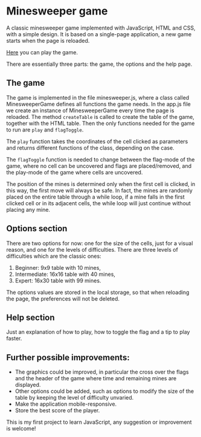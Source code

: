 # Minesweeper game

A classic minesweeper game implemented with JavaScript, HTML and CSS, with a simple design. It is based on a single-page application, a new game starts when the page is reloaded.

[Here](https://clarai1.github.io/minesweeper-game/) you can play the game.

There are essentially three parts: the game, the options and the help page.

## The game

The game is implemented in the file minesweeper.js, where a class called MinesweeperGame defines all functions the game needs. 
In the app.js file we create an instance of MinesweeperGame every time the page is reloaded. The method ```createTable``` is called to create the table of the game, together with the HTML table. Then the only functions needed for the game to run are ```play``` and ```flagToggle```.

The ```play``` function takes the coordinates of the cell clicked as parameters and returns different functions of the class, depending on the case.

The ```flagToggle``` function is needed to change between the flag-mode of the game, where no cell can be uncovered and flags are placed/removed, and the play-mode of the game where cells are uncovered.

The position of the mines is determined only when the first cell is clicked, in this way, the first move will always be safe. In fact, the mines are randomly placed on the entire table through a while loop, if a mine falls in the first clicked cell or in its adjacent cells, the while loop will just continue without placing any mine.

## Options section

There are two options for now: one for the size of the cells, just for a visual reason, and one for the levels of difficulties.
There are three levels of difficulties which are the classic ones: 
1. Beginner: 9x9 table with 10 mines,
2. Intermediate: 16x16 table with 40 mines,
3. Expert: 16x30 table with 99 mines.

The options values are stored in the local storage, so that when reloading the page, the preferences will not be deleted. 

## Help section

Just an explanation of how to play, how to toggle the flag and a tip to play faster. 

## Further possible improvements:

- The graphics could be improved, in particular the cross over the flags and the header of the game where time and remaining mines are displayed.
- Other options could be added, such as options to modify the size of the table by keeping the level of difficulty unvaried.
- Make the application mobile-responsive.
- Store the best score of the player. 

This is my first project to learn JavaScript, any suggestion or improvement is welcome!  




